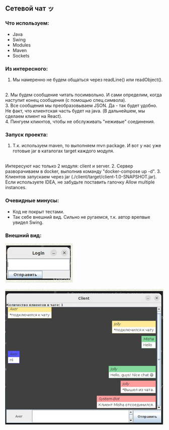 ## Сетевой чат ッ ##

### Что используем: ### 
- Java
- Swing
- Modules
- Maven
- Sockets

### Из интересного: ###
1. Мы намеренно не будем общаться через readLine() или readObject().
<br>
2. Мы будем сообщение читать посимвольно. И сами определим, когда наступит конец сообщения (с помощью спец.символа).
<br>
3. Все сообщения мы преобразовываем JSON. Да - так будет удобно. Не факт, что клиентская часть будет на java. (В дальнейшем, мы сделаем клиент на React).
<br>
4. Пингуем кликнтов, чтобы не обслуживать "неживые" соединения.

### Запуск проекта: ###
1. Т.к. используем maven, то выполняем mvn package. И вот у нас уже готовые jar в каталогах target каждого модуля.
<br> 
Интересуют нас только 2 модуля: client и server.
2. Сервер разворачиваем в docker, выполнив команду "docker-compose up -d".
3. Клиентов запускаем через jar (./client/target/client-1.0-SNAPSHOT.jar).
<br>
Если используете IDEA, не забудьте поставить галочку Allow multiple instances.

### Очевидные минусы: ###
- Код не покрыт тестами.
- Так себе внешний вид. Сильно не ругаемся, т.к. автор врепвые увидел Swing.

### Внешний вид: ###
![Вход в чат](./pictures/Login.jpg)
<br><br>
![Чат](./pictures/Chat.jpg)
